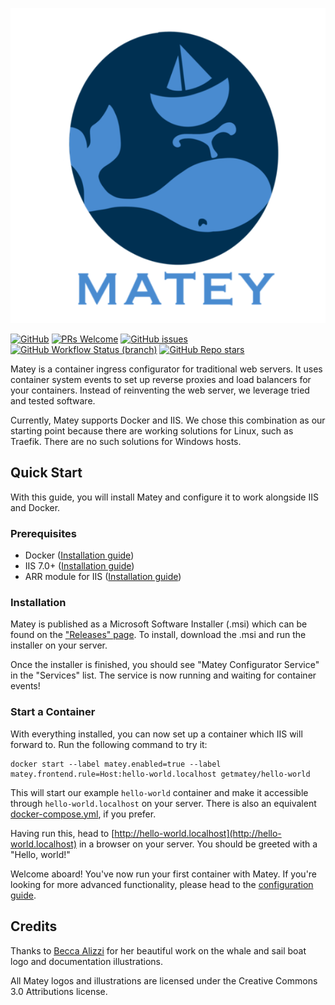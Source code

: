 <p align="center"><img src="./matey-icon-round.png" alt="Matey"/></p>

[![GitHub](https://img.shields.io/github/license/getmatey/Matey)](https://github.com/getmatey/Matey/blob/master/LICENSE)
[![PRs Welcome](https://img.shields.io/badge/PRs-welcome-brightgreen.svg)](http://makeapullrequest.com)
[![GitHub issues](https://img.shields.io/github/issues/getmatey/Matey)](https://github.com/getmatey/Matey/issues)
[![GitHub Workflow Status (branch)](https://img.shields.io/github/actions/workflow/status/getmatey/Matey/msbuild.yml?branch=master)](https://github.com/getmatey/Matey/actions/workflows/msbuild.yml)
[![GitHub Repo stars](https://img.shields.io/github/stars/getmatey/Matey?style=social)](https://github.com/getmatey/Matey/stargazers)

Matey is a container ingress configurator for traditional web servers. It uses container system events to set up reverse proxies and load balancers for your containers. Instead of reinventing the web server, we leverage tried and tested software.

Currently, Matey supports Docker and IIS. We chose this combination as our starting point because there are working solutions for Linux, such as Traefik. There are no such solutions for Windows hosts.

## Quick Start
With this guide, you will install Matey and configure it to work alongside IIS and Docker.

### Prerequisites
- Docker ([Installation guide](https://learn.microsoft.com/en-us/virtualization/windowscontainers/quick-start/set-up-environment?tabs=dockerce))
- IIS 7.0+ ([Installation guide](https://learn.microsoft.com/en-us/iis/web-hosting/web-server-for-shared-hosting/installing-the-web-server-role))
- ARR module for IIS ([Installation guide](https://learn.microsoft.com/en-us/iis/extensions/installing-application-request-routing-arr/install-application-request-routing))

### Installation
Matey is published as a Microsoft Software Installer (.msi) which can be found on the ["Releases" page](https://github.com/getmatey/Matey/releases/latest). To install, download the .msi and run the installer on your server.

Once the installer is finished, you should see "Matey Configurator Service" in the "Services" list. The service is now running and waiting for container events!

### Start a Container
With everything installed, you can now set up a container which IIS will forward to. Run the following command to try it:
```
docker start --label matey.enabled=true --label matey.frontend.rule=Host:hello-world.localhost getmatey/hello-world
```

This will start our example `hello-world` container and make it accessible through `hello-world.localhost` on your server.
There is also an equivalent [docker-compose.yml](./docker-compose.yml), if you prefer.

Having run this, head to [http://hello-world.localhost](http://hello-world.localhost) in a browser on your server. You should be greeted with a "Hello, world!"

Welcome aboard! You've now run your first container with Matey. If you're looking for more advanced functionality, please head to the [configuration guide](https://getmatey.github.io/).

## Credits
Thanks to [Becca Alizzi](https://alizziillustration.com/) for her beautiful work on the whale and sail boat logo and documentation illustrations.

All Matey logos and illustrations are licensed under the Creative Commons 3.0 Attributions license.